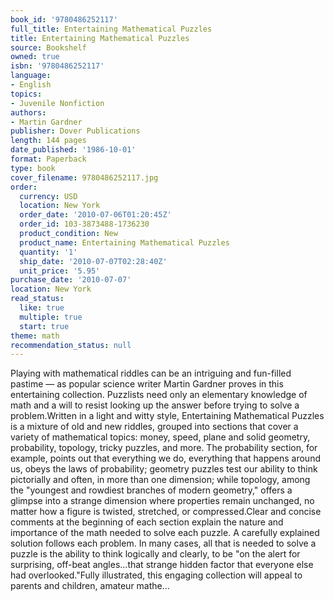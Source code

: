 ```yaml
---
book_id: '9780486252117'
full_title: Entertaining Mathematical Puzzles
title: Entertaining Mathematical Puzzles
source: Bookshelf
owned: true
isbn: '9780486252117'
language:
- English
topics:
- Juvenile Nonfiction
authors:
- Martin Gardner
publisher: Dover Publications
length: 144 pages
date_published: '1986-10-01'
format: Paperback
type: book
cover_filename: 9780486252117.jpg
order:
  currency: USD
  location: New York
  order_date: '2010-07-06T01:20:45Z'
  order_id: 103-3873488-1736230
  product_condition: New
  product_name: Entertaining Mathematical Puzzles
  quantity: '1'
  ship_date: '2010-07-07T02:28:40Z'
  unit_price: '5.95'
purchase_date: '2010-07-07'
location: New York
read_status:
  like: true
  multiple: true
  start: true
theme: math
recommendation_status: null
---
```

Playing with mathematical riddles can be an intriguing and fun-filled pastime — as popular science writer Martin Gardner proves in this entertaining collection. Puzzlists need only an elementary knowledge of math and a will to resist looking up the answer before trying to solve a problem.Written in a light and witty style, Entertaining Mathematical Puzzles is a mixture of old and new riddles, grouped into sections that cover a variety of mathematical topics: money, speed, plane and solid geometry, probability, topology, tricky puzzles, and more. The probability section, for example, points out that everything we do, everything that happens around us, obeys the laws of probability; geometry puzzles test our ability to think pictorially and often, in more than one dimension; while topology, among the "youngest and rowdiest branches of modern geometry," offers a glimpse into a strange dimension where properties remain unchanged, no matter how a figure is twisted, stretched, or compressed.Clear and concise comments at the beginning of each section explain the nature and importance of the math needed to solve each puzzle. A carefully explained solution follows each problem. In many cases, all that is needed to solve a puzzle is the ability to think logically and clearly, to be "on the alert for surprising, off-beat angles...that strange hidden factor that everyone else had overlooked."Fully illustrated, this engaging collection will appeal to parents and children, amateur mathe...
